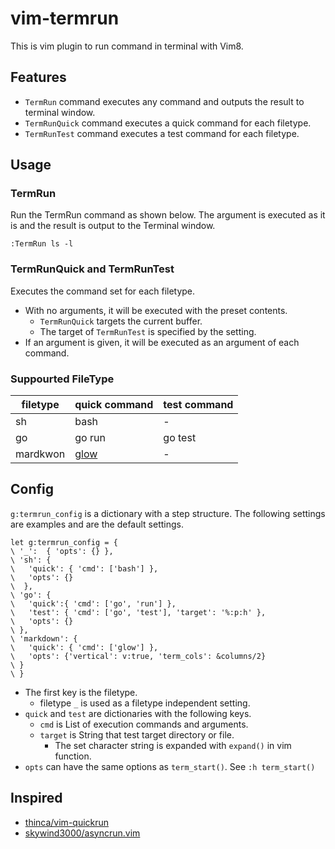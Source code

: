 # vim-termrun

This is vim plugin to run command in terminal with Vim8.

## Features

* `TermRun` command executes any command and outputs the result to terminal window.
* `TermRunQuick` command executes a quick command for each filetype.
* `TermRunTest` command executes a test command for each filetype.

## Usage

### TermRun

Run the TermRun command as shown below.
The argument is executed as it is and the result is output to the Terminal window.

```vim
:TermRun ls -l
```

### TermRunQuick and TermRunTest

Executes the command set for each filetype.

* With no arguments, it will be executed with the preset contents.
  * `TermRunQuick` targets the current buffer.
  * The target of `TermRunTest` is specified by the setting.
* If an argument is given, it will be executed as an argument of each command.

### Suppourted FileType

| filetype | quick command | test command |
|----------|---------------|--------------|
| sh       | bash          | -            |
| go       | go run        | go test      |
| mardkwon | [glow][1]     | -            |

## Config

`g:termrun_config` is a dictionary with a step structure.
The following settings are examples and are the default settings.

```vim
let g:termrun_config = {
\ '_':  { 'opts': {} },
\ 'sh': { 
\   'quick': { 'cmd': ['bash'] },
\   'opts': {}
\  },
\ 'go': { 
\   'quick':{ 'cmd': ['go', 'run'] },
\   'test': { 'cmd': ['go', 'test'], 'target': '%:p:h' },
\   'opts': {} 
\ },
\ 'markdown': {
\   'quick': { 'cmd': ['glow'] },
\   'opts': {'vertical': v:true, 'term_cols': &columns/2}
\ }
\ }
```

* The first key is the filetype.
  * filetype `_` is used as a filetype independent setting.
* `quick` and `test` are dictionaries with the following keys.
  * `cmd` is List of execution commands and arguments.
  * `target` is String that test target directory or file.
    * The set character string is expanded with `expand()` in vim function.
* `opts` can have the same options as `term_start()`. See `:h term_start()`

## Inspired

* [thinca/vim-quickrun][2]
* [skywind3000/asyncrun.vim][3]

[1]: https://github.com/charmbracelet/glow
[2]: https://github.com/thinca/vim-quickrun
[3]: https://github.com/skywind3000/asyncrun.vim
